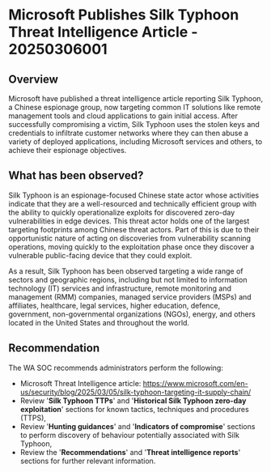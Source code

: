 # Microsoft Publishes Silk Typhoon Threat Intelligence Article - 20250306001

## Overview

Microsoft have published a threat intelligence article reporting Silk Typhoon, a Chinese espionage group, now targeting common IT solutions like remote management tools and cloud applications to gain initial access. After successfully compromising a victim, Silk Typhoon uses the stolen keys and credentials to infiltrate customer networks where they can then abuse a variety of deployed applications, including Microsoft services and others, to achieve their espionage objectives.

## What has been observed?

Silk Typhoon is an espionage-focused Chinese state actor whose activities indicate that they are a well-resourced and technically efficient group with the ability to quickly operationalize exploits for discovered zero-day vulnerabilities in edge devices. This threat actor holds one of the largest targeting footprints among Chinese threat actors. Part of this is due to their opportunistic nature of acting on discoveries from vulnerability scanning operations, moving quickly to the exploitation phase once they discover a vulnerable public-facing device that they could exploit.

As a result, Silk Typhoon has been observed targeting a wide range of sectors and geographic regions, including but not limited to information technology (IT) services and infrastructure, remote monitoring and management (RMM) companies, managed service providers (MSPs) and affiliates, healthcare, legal services, higher education, defence,  government, non-governmental organizations (NGOs), energy, and others located in the United States and throughout the world.

## Recommendation

The WA SOC recommends administrators perform the following:

- Microsoft Threat Intelligence article: <https://www.microsoft.com/en-us/security/blog/2025/03/05/silk-typhoon-targeting-it-supply-chain/>
- Review '**Silk Typhoon TTPs**' and '**Historical Silk Typhoon zero-day exploitation**' sections for known tactics, techniques and procedures (TTPS),
- Review '**Hunting guidances**' and '**Indicators of compromise**' sections to perform discovery of behaviour potentially associated with Silk Typhoon,
- Review the '**Recommendations**' and '**Threat intelligence reports**' sections for further relevant information.
